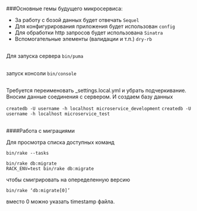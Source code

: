 ###Основные гемы будущего микросервиса:
* За работу с бозой данных будет отвечать `Sequel`
* Для конфигурирования приложения будет использован `config`
* Для обработки http запросов будет использована `Sinatra`
* Вспомогательные элементы (валидации и т.п.) `dry-rb`

##
Для запуска сервера `bin/puma`
##
запуск консоли `bin/console`
##
Требуется переименовать _settings.local.yml и убрать подчеркивание.
Вносим данные соединения с сервером. И создаем базу данных

`createdb -U username -h localhost microservice_development`
`createdb -U username -h localhost microservice_test`
##
####Работа с миграциями

Для просмотра списка доступных команд
```
bin/rake --tasks
```
```
bin/rake db:migrate
RACK_ENV=test bin/rake db:migrate
```
чтобы смигрировать на опеределенную версию
```
bin/rake ‘db:migrate[0]’
```
вместо 0 можно указать timestamp файла.